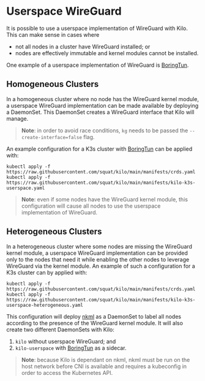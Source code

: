 # Userspace WireGuard

It is possible to use a userspace implementation of WireGuard with Kilo.
This can make sense in cases where

* not all nodes in a cluster have WireGuard installed; or
* nodes are effectively immutable and kernel modules cannot be installed.

One example of a userspace implementation of WireGuard is [BoringTun].

## Homogeneous Clusters

In a homogeneous cluster where no node has the WireGuard kernel module, a userspace WireGuard implementation can be made available by deploying a DaemonSet.
This DaemonSet creates a WireGuard interface that Kilo will manage.

> **Note**: in order to avoid race conditions, `kg` needs to be passed the `--create-interface=false` flag. 

An example configuration for a K3s cluster with [BoringTun] can be applied with:

```shell
kubectl apply -f https://raw.githubusercontent.com/squat/kilo/main/manifests/crds.yaml
kubectl apply -f https://raw.githubusercontent.com/squat/kilo/main/manifests/kilo-k3s-userspace.yaml
```

> **Note**: even if some nodes have the WireGuard kernel module, this configuration will cause all nodes to use the userspace implementation of WireGuard.

## Heterogeneous Clusters

In a heterogeneous cluster where some nodes are missing the WireGuard kernel module, a userspace WireGuard implementation can be provided only to the nodes that need it while enabling the other nodes to leverage WireGuard via the kernel module.
An example of such a configuration for a K3s cluster can by applied with:

```shell
kubectl apply -f https://raw.githubusercontent.com/squat/kilo/main/manifests/crds.yaml
kubectl apply -f https://raw.githubusercontent.com/squat/kilo/main/manifests/kilo-k3s-userspace-heterogeneous.yaml
```

This configuration will deploy [nkml](https://github.com/leonnicolas/nkml) as a DaemonSet to label all nodes according to the presence of the WireGuard kernel module.
It will also create two different DaemonSets with Kilo:
1. `kilo` without userspace WireGuard; and
1. `kilo-userspace` with [BoringTun] as a sidecar.

> **Note**: because Kilo is dependant on nkml, nkml must be run on the host network before CNI is available and requires a kubeconfig in order to access the Kubernetes API.

[BoringTun]: https://github.com/cloudflare/boringtun
